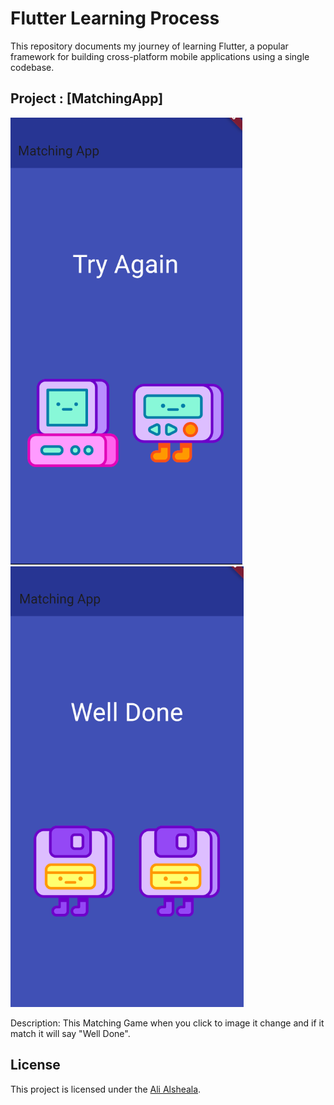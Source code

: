 # Flutter Learning Process

This repository documents my journey of learning Flutter, a popular framework for building cross-platform mobile applications using a single codebase.





## Project : [MatchingApp]

![Image 2](images/project1.png)
![Project 2.2](images/project2.png)

Description: This Matching Game when you click to image it change and if it match it will say "Well Done".


## License

This project is licensed under the [Ali Alsheala](LICENSE).
